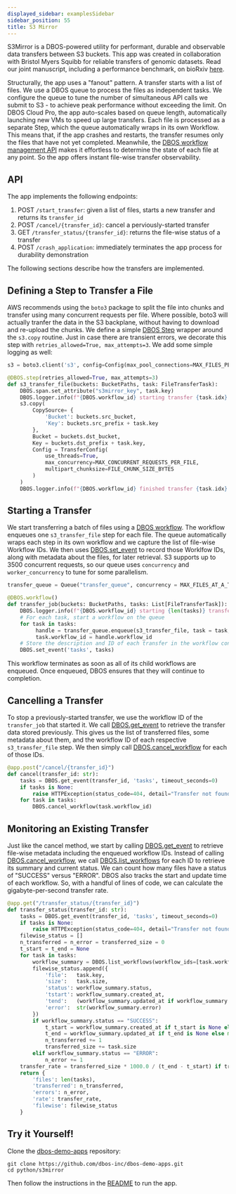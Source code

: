 ```yaml
---
displayed_sidebar: examplesSidebar
sidebar_position: 55
title: S3 Mirror
---
```


S3Mirror is a DBOS-powered utility for performant, durable and observable data transfers between S3 buckets. This app was created in collaboration with Bristol Myers Squibb for reliable transfers of genomic datasets. Read our joint manuscript, including a performance benchmark, on bioRxiv [here](https://www.biorxiv.org/content/10.1101/2025.06.13.657723v1).

Structurally, the app uses a "fanout" pattern. A transfer starts with a list of files. We use a DBOS queue to process the files as independent tasks. We configure the queue to tune the number of simultaneous API calls we submit to S3 - to achieve peak performance without exceeding the limit. On DBOS Cloud Pro, the app auto-scales based on queue length, automatically launching new VMs to speed up large transfers. Each file is processed as a separate Step, which the queue automatically wraps in its own Workflow. This means that, if the app crashes and restarts, the transfer resumes only the files that have not yet completed. Meanwhile, the [DBOS workflow management API](../tutorials/workflow-management.md) makes it effortless to determine the state of each file at any point. So the app offers instant file-wise transfer observability. 

## API

The app implements the following endpoints:

1. POST `/start_transfer`: given a list of files, starts a new transfer and returns its `transfer_id`
2. POST `/cancel/{transfer_id}`: cancel a perviously-started transfer
3. GET `/transfer_status/{transfer_id}`: returns the file-wise status of a transfer
4. POST `/crash_application`: immediately terminates the app process for durability demonstration

The following sections describe how the transfers are implemented. 

## Defining a Step to Transfer a File

AWS recommends using the `boto3` package to split the file into chunks and transfer using many concurrent requests per file. Where possible, boto3 will actually tranfer the data in the S3 backplane, without having to download and re-upload the chunks. We define a simple [DBOS Step](../tutorials/step-tutorial.md) wrapper around the `s3.copy` routine. Just in case there are transient errors, we decorate this step with `retries_allowed=True, max_attempts=3`. We add some simple logging as well:

```python
s3 = boto3.client('s3', config=Config(max_pool_connections=MAX_FILES_PER_WORKER * MAX_CONCURRENT_REQUESTS_PER_FILE))

@DBOS.step(retries_allowed=True, max_attempts=3)
def s3_transfer_file(buckets: BucketPaths, task: FileTransferTask):
    DBOS.span.set_attribute("s3mirror_key", task.key)
    DBOS.logger.info(f"{DBOS.workflow_id} starting transfer {task.idx}: {task.key}")
    s3.copy(
        CopySource= {
            'Bucket': buckets.src_bucket,
            'Key': buckets.src_prefix + task.key
        },
        Bucket = buckets.dst_bucket,
        Key = buckets.dst_prefix + task.key,
        Config = TransferConfig(
            use_threads=True,
            max_concurrency=MAX_CONCURRENT_REQUESTS_PER_FILE,
            multipart_chunksize=FILE_CHUNK_SIZE_BYTES
        )
    )
    DBOS.logger.info(f"{DBOS.workflow_id} finished transfer {task.idx}: {task.key}")
```

## Starting a Transfer

We start transferring a batch of files using a [DBOS workflow](../tutorials/workflow-tutorial.md). The workflow enqueues one `s3_transfer_file` step for each file. The queue automatically wraps each step in its own workflow and we capture the list of file-wise Workflow IDs. We then uses [DBOS.set_event](../tutorials/workflow-tutorial.md#set_event) to record those Worklfow IDs, along with metadata about the files, for later retrieval. S3 supports up to 3500 concurrent requests, so our queue uses `concurrency` and `worker_concurrency` to tune for some parallelism.

```python
transfer_queue = Queue("transfer_queue", concurrency = MAX_FILES_AT_A_TIME, worker_concurrency = MAX_FILES_PER_WORKER)

@DBOS.workflow()
def transfer_job(buckets: BucketPaths, tasks: List[FileTransferTask]):
    DBOS.logger.info(f"{DBOS.workflow_id} starting {len(tasks)} transfers from {buckets.src_bucket}/{buckets.src_prefix} to {buckets.dst_bucket}/{buckets.dst_prefix}")
    # For each task, start a workflow on the queue
    for task in tasks:
         handle = transfer_queue.enqueue(s3_transfer_file, task = task, buckets = buckets)
         task.workflow_id = handle.workflow_id
    # Store the description and ID of each transfer in the workflow context
    DBOS.set_event('tasks', tasks)
```

This workflow terminates as soon as all of its child workflows are enqueued. Once enqueued, DBOS ensures that they will continue to completion.

## Cancelling a Transfer

To stop a previously-started transfer, we use the workflow ID of the `transfer_job` that started it. We call [DBOS.get_event](../tutorials/workflow-tutorial.md#get_event) to retrieve the transfer data stored previously. This gives us the list of transferred files, some metadata about them, and the workflow ID of each respective `s3_transfer_file` step. We then simply call [DBOS.cancel_workflow](../reference/contexts.md#cancel_workflow) for each of those IDs.

```python
@app.post("/cancel/{transfer_id}")
def cancel(transfer_id: str):
    tasks = DBOS.get_event(transfer_id, 'tasks', timeout_seconds=0)
    if tasks is None:
        raise HTTPException(status_code=404, detail="Transfer not found")
    for task in tasks:
        DBOS.cancel_workflow(task.workflow_id)
```

## Monitoring an Existing Transfer

Just like the cancel method, we start by calling [DBOS.get_event](../tutorials/workflow-tutorial.md#get_event) to retrieve file-wise metadata including the enqueued workflow IDs. Instead of calling [DBOS.cancel_workflow](../reference/contexts.md#cancel_workflow), we call [DBOS.list_workflows](../reference/contexts.md#list_workflows) for each ID to retrieve its summary and current status. We can count how many files have a status of "SUCCESS" versus "ERROR". DBOS also tracks the start and update time of each workflow. So, with a handful of lines of code, we can calculate the gigabyte-per-second transfer rate.

```python
@app.get("/transfer_status/{transfer_id}")
def transfer_status(transfer_id: str):
    tasks = DBOS.get_event(transfer_id, 'tasks', timeout_seconds=0)
    if tasks is None:
        raise HTTPException(status_code=404, detail="Transfer not found")
    filewise_status = []
    n_transferred = n_error = transferred_size = 0
    t_start = t_end = None
    for task in tasks:
        workflow_summary = DBOS.list_workflows(workflow_ids=[task.workflow_id])[0]
        filewise_status.append({
            'file':   task.key,
            'size':   task.size,
            'status': workflow_summary.status,
            'tstart': workflow_summary.created_at,
            'tend':   (workflow_summary.updated_at if workflow_summary.status == "SUCCESS" else None),
            'error':  str(workflow_summary.error)
        })
        if workflow_summary.status == "SUCCESS":
            t_start = workflow_summary.created_at if t_start is None else min(t_start, workflow_summary.created_at)
            t_end = workflow_summary.updated_at if t_end is None else max(t_end, workflow_summary.updated_at)
            n_transferred += 1
            transferred_size += task.size
        elif workflow_summary.status == "ERROR":
            n_error += 1
    transfer_rate = transferred_size * 1000.0 / (t_end - t_start) if transferred_size > 0 and (t_start != t_end) else 0
    return {
        'files': len(tasks),
        'transferred': n_transferred,
        'errors': n_error,
        'rate': transfer_rate,
        'filewise': filewise_status
    }
```

## Try it Yourself!

Clone the [dbos-demo-apps](https://github.com/dbos-inc/dbos-demo-apps) repository:

```shell
git clone https://github.com/dbos-inc/dbos-demo-apps.git
cd python/s3mirror
```

Then follow the instructions in the [README](https://github.com/dbos-inc/dbos-demo-apps/tree/main/python/s3mirror) to run the app.